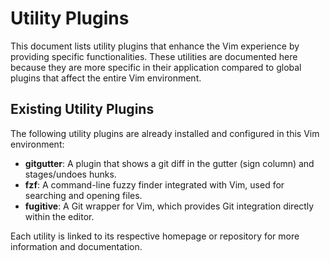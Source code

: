 # Utility Plugins

This document lists utility plugins that enhance the Vim experience by providing specific functionalities. These utilities are documented here because they are more specific in their application compared to global plugins that affect the entire Vim environment.

## Existing Utility Plugins

The following utility plugins are already installed and configured in this Vim environment:

- **gitgutter**: A plugin that shows a git diff in the gutter (sign column) and stages/undoes hunks.
- **fzf**: A command-line fuzzy finder integrated with Vim, used for searching and opening files.
- **fugitive**: A Git wrapper for Vim, which provides Git integration directly within the editor.

Each utility is linked to its respective homepage or repository for more information and documentation.
